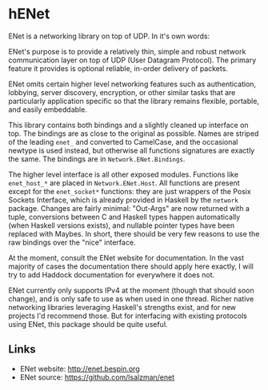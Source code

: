 hENet
================================================================================

ENet is a networking library on top of UDP. In it's own words:

  ENet's purpose is to provide a relatively thin, simple and robust network
  communication layer on top of UDP (User Datagram Protocol). The primary
  feature it provides is optional reliable, in-order delivery of packets.

  ENet omits certain higher level networking features such as authentication,
  lobbying, server discovery, encryption, or other similar tasks that are
  particularly application specific so that the library remains flexible,
  portable, and easily embeddable.

This library contains both bindings and a slightly cleaned up interface on
top. The bindings are as close to the original as possible. Names are striped of
the leading `enet_` and converted to CamelCase, and the occasional newtype is
used instead, but otherwise all functions signatures are exactly the same. The
bindings are in `Network.ENet.Bindings`.

The higher level interface is all other exposed modules. Functions like
`enet_host_*` are placed in `Network.ENet.Host`. All functions are present
except for the `enet_socket*` functions: they are just wrappers of the Posix
Sockets Interface, which is already provided in Haskell by the `network`
package. Changes are fairly minimal: "Out-Args" are now returned with a tuple,
conversions between C and Haskell types happen automatically (when Haskell
versions exists), and nullable pointer types have been replaced with Maybes. In
short, there should be very few reasons to use the raw bindings over the "nice"
interface.

At the moment, consult the ENet website for documentation. In the vast majority
of cases the documentation there should apply here exactly, I will try to add
Haddock documentation for everywhere it does not.

ENet currently only supports IPv4 at the moment (though that should soon
change), and is only safe to use as when used in one thread. Richer native
networking libraries leveraging Haskell's strengths exist, and for new projects
I'd recommend those. But for interfacing with existing protocols using ENet,
this package should be quite useful.

Links
--------------------------------------------------------------------------------

 - ENet website: http://enet.bespin.org
 - ENet source: https://github.com/lsalzman/enet

